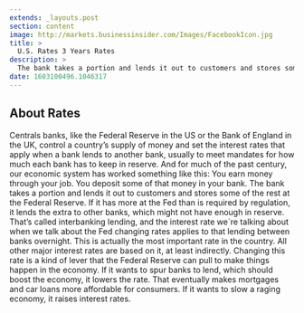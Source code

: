 ```yaml
--- 
extends: _layouts.post 
section: content 
image: http://markets.businessinsider.com/Images/FacebookIcon.jpg 
title: > 
  U.S. Rates 3 Years Rates 
description: > 
  The bank takes a portion and lends it out to customers and stores some of the rest at the Federal Reserve.That’s called interbanking lending, and the interest rate we`re talking about when we talk about the Fed changing rates applies to that lending between banks overnight.All other major interest rates are based on it, at least indirectly.Changing this rate is a kind of lever that the Federal Reserve can pull to make things happen in the economy.If it wants to slow a raging economy, it raises interest rates. 
date: 1603100496.1046317 
--- 
```

<div><h2 class="header-underline">About Rates</h2>&#13;
			<p class="instrument-description">&#13;
				Centrals banks, like the Federal Reserve in the US or the Bank of England in the UK, control a country&#8217;s supply of money and set the interest rates that apply when a bank lends to another bank, usually to meet mandates for how much each bank has to keep in reserve.
And for much of the past century, our economic system has worked something like this:
You earn money through your job. You deposit some of that money in your bank. The bank takes a portion and lends it out to customers and stores some of the rest at the Federal Reserve. If it has more at the Fed than is required by regulation, it lends the extra to other banks, which might not have enough in reserve. That&#8217;s called interbanking lending, and the interest rate we`re talking about when we talk about the Fed changing rates applies to that lending between banks overnight. This is actually the most important rate in the country. All other major interest rates are based on it, at least indirectly.
Changing this rate is a kind of lever that the Federal Reserve can pull to make things happen in the economy. If it wants to spur banks to lend, which should boost the economy, it lowers the rate. That eventually makes mortgages and car loans more affordable for consumers. If it wants to slow a raging economy, it raises interest rates.&#13;
			</p>&#13;
		</div>